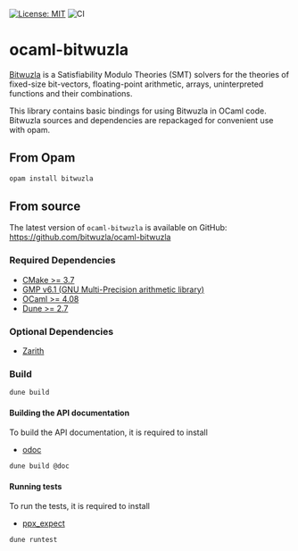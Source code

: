 [![License: MIT](https://img.shields.io/badge/License-MIT-yellow.svg)](https://opensource.org/licenses/MIT)
![CI](https://github.com/bitwuzla/ocaml-bitwuzla/workflows/CI/badge.svg)

# ocaml-bitwuzla

[Bitwuzla](https://bitwuzla.github.io) is a Satisfiability Modulo Theories
(SMT) solvers for the theories of fixed-size bit-vectors, floating-point
arithmetic, arrays, uninterpreted functions and their combinations.

This library contains basic bindings for using Bitwuzla in OCaml code.
Bitwuzla sources and dependencies are repackaged for convenient use
with opam.

## From Opam

```bash
opam install bitwuzla
```

## From source

The latest version of `ocaml-bitwuzla` is available on GitHub:
https://github.com/bitwuzla/ocaml-bitwuzla

### Required Dependencies

- [CMake >= 3.7](https://cmake.org)
- [GMP v6.1 (GNU Multi-Precision arithmetic library)](https://gmplib.org)
- [OCaml >= 4.08](https://github.com/ocaml/ocaml)
- [Dune >= 2.7](https://github.com/ocaml/dune)

### Optional Dependencies

- [Zarith](https://github.com/ocaml/Zarith)

### Build

```bash
dune build
```

#### Building the API documentation

To build the API documentation, it is required to install
- [odoc](https://github.com/ocaml/odoc)

```bash
dune build @doc
```

#### Running tests

To run the tests, it is required to install
- [ppx_expect](https://github.com/janestreet/ppx_expect)

```bash
dune runtest
```